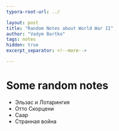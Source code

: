 ```yaml
---
typora-root-url: ../

layout: post
title: "Random Notes about World War II"
author: "Vadym Bartko"
tags: notes
hidden: true
excerpt_separator: <!--more-->

---
```


<!--more-->

# Some random notes

* Эльзас и Лотарингия
* Отто Скорцени
* Саар
* Странная война
